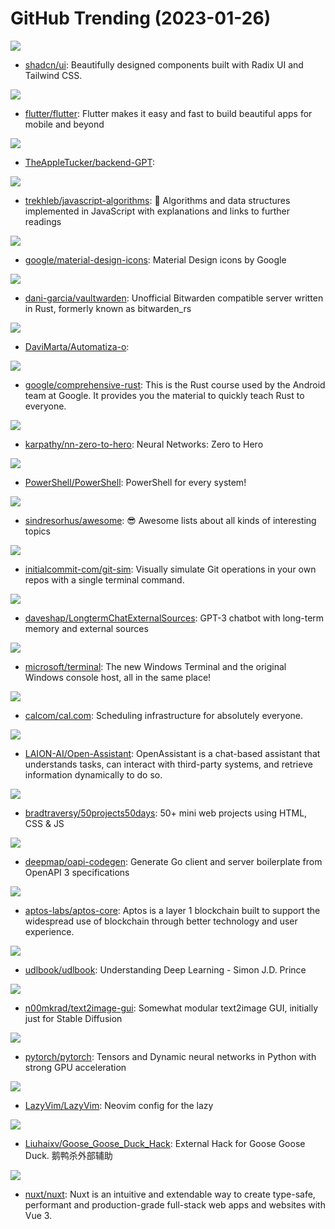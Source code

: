 # GitHub Trending (2023-01-26)

![](https://img.shields.io/badge/TypeScript-New%201-green?style=flat-square&logo=appveyor)
- [shadcn/ui](https://github.com/shadcn/ui): Beautifully designed components built with Radix UI and Tailwind CSS.

![](https://img.shields.io/badge/Dart-New%2065-green?style=flat-square&logo=appveyor)
- [flutter/flutter](https://github.com/flutter/flutter): Flutter makes it easy and fast to build beautiful apps for mobile and beyond

![](https://img.shields.io/badge/JavaScript-New%20300-green?style=flat-square&logo=appveyor)
- [TheAppleTucker/backend-GPT](https://github.com/TheAppleTucker/backend-GPT): 

![](https://img.shields.io/badge/JavaScript-New%20850-green?style=flat-square&logo=appveyor)
- [trekhleb/javascript-algorithms](https://github.com/trekhleb/javascript-algorithms): 📝 Algorithms and data structures implemented in JavaScript with explanations and links to further readings

![](https://img.shields.io/badge/none-New%2051-green?style=flat-square&logo=appveyor)
- [google/material-design-icons](https://github.com/google/material-design-icons): Material Design icons by Google

![](https://img.shields.io/badge/Rust-New%20140-green?style=flat-square&logo=appveyor)
- [dani-garcia/vaultwarden](https://github.com/dani-garcia/vaultwarden): Unofficial Bitwarden compatible server written in Rust, formerly known as bitwarden_rs

![](https://img.shields.io/badge/Jupyter%20Notebook-New%2025-green?style=flat-square&logo=appveyor)
- [DaviMarta/Automatiza-o](https://github.com/DaviMarta/Automatiza-o): 

![](https://img.shields.io/badge/Rust-New%20148-green?style=flat-square&logo=appveyor)
- [google/comprehensive-rust](https://github.com/google/comprehensive-rust): This is the Rust course used by the Android team at Google. It provides you the material to quickly teach Rust to everyone.

![](https://img.shields.io/badge/Jupyter%20Notebook-New%20221-green?style=flat-square&logo=appveyor)
- [karpathy/nn-zero-to-hero](https://github.com/karpathy/nn-zero-to-hero): Neural Networks: Zero to Hero

![](https://img.shields.io/badge/C%23-New%2017-green?style=flat-square&logo=appveyor)
- [PowerShell/PowerShell](https://github.com/PowerShell/PowerShell): PowerShell for every system!

![](https://img.shields.io/badge/none-New%20146-green?style=flat-square&logo=appveyor)
- [sindresorhus/awesome](https://github.com/sindresorhus/awesome): 😎 Awesome lists about all kinds of interesting topics

![](https://img.shields.io/badge/Python-New%20216-green?style=flat-square&logo=appveyor)
- [initialcommit-com/git-sim](https://github.com/initialcommit-com/git-sim): Visually simulate Git operations in your own repos with a single terminal command.

![](https://img.shields.io/badge/Python-New%2034-green?style=flat-square&logo=appveyor)
- [daveshap/LongtermChatExternalSources](https://github.com/daveshap/LongtermChatExternalSources): GPT-3 chatbot with long-term memory and external sources

![](https://img.shields.io/badge/C%2B%2B-New%2027-green?style=flat-square&logo=appveyor)
- [microsoft/terminal](https://github.com/microsoft/terminal): The new Windows Terminal and the original Windows console host, all in the same place!

![](https://img.shields.io/badge/TypeScript-New%20138-green?style=flat-square&logo=appveyor)
- [calcom/cal.com](https://github.com/calcom/cal.com): Scheduling infrastructure for absolutely everyone.

![](https://img.shields.io/badge/Python-New%20146-green?style=flat-square&logo=appveyor)
- [LAION-AI/Open-Assistant](https://github.com/LAION-AI/Open-Assistant): OpenAssistant is a chat-based assistant that understands tasks, can interact with third-party systems, and retrieve information dynamically to do so.

![](https://img.shields.io/badge/CSS-New%2088-green?style=flat-square&logo=appveyor)
- [bradtraversy/50projects50days](https://github.com/bradtraversy/50projects50days): 50+ mini web projects using HTML, CSS & JS

![](https://img.shields.io/badge/Go-New%2030-green?style=flat-square&logo=appveyor)
- [deepmap/oapi-codegen](https://github.com/deepmap/oapi-codegen): Generate Go client and server boilerplate from OpenAPI 3 specifications

![](https://img.shields.io/badge/Rust-New%2011-green?style=flat-square&logo=appveyor)
- [aptos-labs/aptos-core](https://github.com/aptos-labs/aptos-core): Aptos is a layer 1 blockchain built to support the widespread use of blockchain through better technology and user experience.

![](https://img.shields.io/badge/Jupyter%20Notebook-New%2054-green?style=flat-square&logo=appveyor)
- [udlbook/udlbook](https://github.com/udlbook/udlbook): Understanding Deep Learning - Simon J.D. Prince

![](https://img.shields.io/badge/C%23-New%2020-green?style=flat-square&logo=appveyor)
- [n00mkrad/text2image-gui](https://github.com/n00mkrad/text2image-gui): Somewhat modular text2image GUI, initially just for Stable Diffusion

![](https://img.shields.io/badge/C%2B%2B-New%2037-green?style=flat-square&logo=appveyor)
- [pytorch/pytorch](https://github.com/pytorch/pytorch): Tensors and Dynamic neural networks in Python with strong GPU acceleration

![](https://img.shields.io/badge/Lua-New%20470-green?style=flat-square&logo=appveyor)
- [LazyVim/LazyVim](https://github.com/LazyVim/LazyVim): Neovim config for the lazy

![](https://img.shields.io/badge/C%2B%2B-New%2018-green?style=flat-square&logo=appveyor)
- [Liuhaixv/Goose_Goose_Duck_Hack](https://github.com/Liuhaixv/Goose_Goose_Duck_Hack): External Hack for Goose Goose Duck. 鹅鸭杀外部辅助

![](https://img.shields.io/badge/TypeScript-New%20200-green?style=flat-square&logo=appveyor)
- [nuxt/nuxt](https://github.com/nuxt/nuxt): Nuxt is an intuitive and extendable way to create type-safe, performant and production-grade full-stack web apps and websites with Vue 3.

